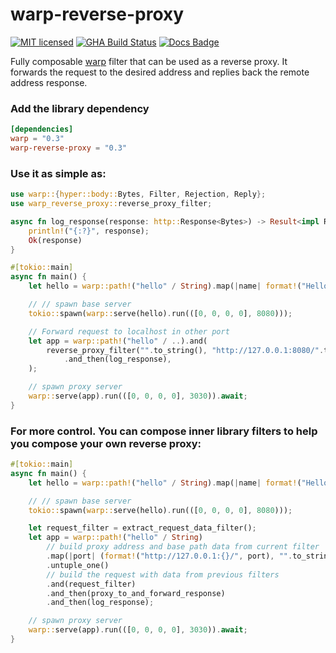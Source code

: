# warp-reverse-proxy

[![MIT licensed](https://img.shields.io/badge/license-MIT-blue.svg)](./LICENSE)
[![GHA Build Status](https://github.com/danielsanchezq/warp-reverse-proxy/workflows/CI/badge.svg)](https://github.com/danielsanchezq/warp-reverse-proxy/actions?query=workflow%3ACI)
[![Docs Badge](https://docs.rs/warp-reverse-proxy/badge.svg)](https://docs.rs/warp-reverse-proxy)

Fully composable [warp](https://github.com/seanmonstar/warp) filter that can be used as a reverse proxy. It forwards the request to the 
desired address and replies back the remote address response.

### Add the library dependency
```toml
[dependencies]
warp = "0.3"
warp-reverse-proxy = "0.3"
```

### Use it as simple as:
```rust
use warp::{hyper::body::Bytes, Filter, Rejection, Reply};
use warp_reverse_proxy::reverse_proxy_filter;

async fn log_response(response: http::Response<Bytes>) -> Result<impl Reply, Rejection> {
    println!("{:?}", response);
    Ok(response)
}

#[tokio::main]
async fn main() {
    let hello = warp::path!("hello" / String).map(|name| format!("Hello, {}!", name));

    // // spawn base server
    tokio::spawn(warp::serve(hello).run(([0, 0, 0, 0], 8080)));

    // Forward request to localhost in other port
    let app = warp::path!("hello" / ..).and(
        reverse_proxy_filter("".to_string(), "http://127.0.0.1:8080/".to_string())
            .and_then(log_response),
    );

    // spawn proxy server
    warp::serve(app).run(([0, 0, 0, 0], 3030)).await;
}
```


### For more control. You can compose inner library filters to help you compose your own reverse proxy:

```rust
#[tokio::main]
async fn main() {
    let hello = warp::path!("hello" / String).map(|name| format!("Hello port, {}!", name));

    // // spawn base server
    tokio::spawn(warp::serve(hello).run(([0, 0, 0, 0], 8080)));

    let request_filter = extract_request_data_filter();
    let app = warp::path!("hello" / String)
        // build proxy address and base path data from current filter
        .map(|port| (format!("http://127.0.0.1:{}/", port), "".to_string()))
        .untuple_one()
        // build the request with data from previous filters
        .and(request_filter)
        .and_then(proxy_to_and_forward_response)
        .and_then(log_response);

    // spawn proxy server
    warp::serve(app).run(([0, 0, 0, 0], 3030)).await;
}
```